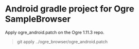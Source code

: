 # Android gradle project for Ogre SampleBrowser

Apply ogre_android.patch on the Ogre 1.11.3 repo.

> git apply ../ogre_browser/ogre_android.patch

